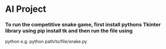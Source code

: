 # AI Project
### To run the competitive snake game, first install pythons Tkinter library using pip install tk and then run the file using 
python e.g. python path/to/file/snake.py
